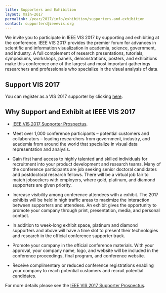 ```yaml
---
title: Supporters and Exhibition
layout: main-2017
permalink: /year/2017/info/exhibition/supporters-and-exhibition
contact: supporters@ieeevis.org
---
```


We invite you to participate in IEEE VIS 2017 by supporting and exhibiting at the conference.  IEEE VIS 2017 provides the premier forum for advances in scientific and information visualization in academia, science, government, and industry. A full complement of research presentations, tutorials, symposiums, workshops, panels, demonstrations, posters, and exhibitions make this conference one of the largest and most important gatherings researchers and professionals who specialize in the visual analysis of data. 

## Support VIS 2017

You can register as a VIS 2017 supporter by clicking [here](http://www.cvent.com/events/2017-ieee-visualization-conference-supporter-vis-/registration-d22aeff4b0d54841b2b367fc8178323d.aspx).

## Why Support and Exhibit at IEEE VIS 2017

* [IEEE VIS 2017 Supporter Prospectus](vis2017_prospectus.pdf).

* Meet over 1,000 conference participants – potential customers and collaborators – leading researchers from government, industry, and academia from around the world that specialize in visual data representation and analysis.

* Gain first hand access to highly talented and skilled individuals for recruitment into your product development and research teams. Many of the conference participants are job seeking senior doctoral candidates and postdoctoral research fellows. There will be a virtual job fair to match jobseekers with employers, where gold, platinum, and diamond supporters are given priority.

* Increase visibility among conference attendees with a exhibit. The 2017 exhibits will be held in high traffic areas to maximize the interaction between supporters and attendees. An exhibit gives the opportunity to promote your company through print, presentation, media, and personal contact.

* In addition to week-long exhibit space, platinum and diamond supporters and above will have a time slot to present their technologies and research in the official conference supporter track.

* Promote your company in the official conference materials. With your approval, your company name, logo, and website will be included in the conference proceedings, final program, and conference website. 

* Receive complimentary or reduced conference registrations enabling your company to reach potential customers and recruit potential candidates.

For more details please see the [IEEE VIS 2017 Supporter Prospectus](vis2017_prospectus.pdf).
